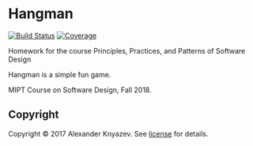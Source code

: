 # Hangman

[![Build Status][travis-badge]][travis-url]
[![Coverage][coverage-image]][coverage-url]

Homework for the course Principles, Practices, and Patterns of Software Design

Hangman is a simple fun game.

MIPT Course on Software Design, Fall 2018.

## Copyright

Copyright © 2017 Alexander Knyazev. See [license] for details.

[license]: LICENSE.txt
[travis-url]: https://travis-ci.org/sashanight/Hangman
[travis-badge]: https://travis-ci.org/sashanight/Hangman.svg?branch=master
[coverage-image]: https://codecov.io/gh/sashanight/Hangman/branch/master/graph/badge.svg
[coverage-url]: https://codecov.io/gh/sashanight/Hangman
